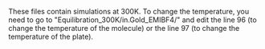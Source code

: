 These files contain simulations at 300K. To change the temperature, you need to go to "Equilibration_300K/in.Gold_EMIBF4/" and edit the line 96 (to change the temperature of the molecule) or the line 97 (to change the temperature of the plate).
